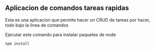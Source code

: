 
## Aplicacion de comandos tareas rapidas

Esta es una aplicacion que permite hacer un CRUD de tareas por hacer, todo bajo la linea de comandos

Ejecutar este comando para instalar paquetes de node
```
npm install
```